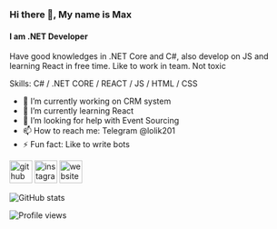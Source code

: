 ### Hi there 👋, My name is Max
#### I am .NET Developer
Have good knowledges in .NET Core and C#, also develop on JS and learning React in free time.
Like to work in team.
Not toxic

Skills: C# / .NET CORE / REACT / JS / HTML / CSS

- 🔭 I’m currently working on CRM system 
- 🌱 I’m currently learning React 
- 🤔 I’m looking for help with Event Sourcing  
- 📫 How to reach me: Telegram @lolik201  
- ⚡ Fun fact: Like to write bots 


[<img src='https://cdn.jsdelivr.net/npm/simple-icons@3.0.1/icons/github.svg' alt='github' height='40'>](https://github.com/lolik20)  [<img src='https://cdn.jsdelivr.net/npm/simple-icons@3.0.1/icons/instagram.svg' alt='instagram' height='40'>](https://www.instagram.com/max92sev/)  [<img src='https://cdn.jsdelivr.net/npm/simple-icons@3.0.1/icons/icloud.svg' alt='website' height='40'>](https://lolik20.github.io/digital-solutions/)  

![GitHub stats](https://github-readme-stats.vercel.app/api?username=lolik20&show_icons=true)  

![Profile views](https://gpvc.arturio.dev/lolik20)  
